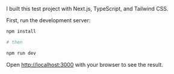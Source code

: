 I built this test project with Next.js, TypeScript, and Tailwind CSS.

First, run the development server:

```bash
npm install

# then

npm run dev
```

Open [http://localhost:3000](http://localhost:3000) with your browser to see the result.
